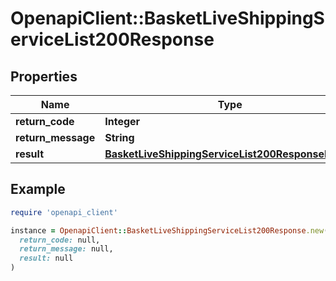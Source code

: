 # OpenapiClient::BasketLiveShippingServiceList200Response

## Properties

| Name | Type | Description | Notes |
| ---- | ---- | ----------- | ----- |
| **return_code** | **Integer** |  | [optional] |
| **return_message** | **String** |  | [optional] |
| **result** | [**BasketLiveShippingServiceList200ResponseResult**](BasketLiveShippingServiceList200ResponseResult.md) |  | [optional] |

## Example

```ruby
require 'openapi_client'

instance = OpenapiClient::BasketLiveShippingServiceList200Response.new(
  return_code: null,
  return_message: null,
  result: null
)
```

